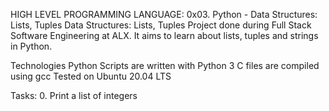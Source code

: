 HIGH LEVEL PROGRAMMING LANGUAGE: 0x03. Python - Data Structures: Lists, Tuples Data Structures: Lists, Tuples Project done during Full Stack Software Engineering at ALX. It aims to learn about lists, tuples and strings in Python.

Technologies Python Scripts are written with Python 3 C files are compiled using gcc Tested on Ubuntu 20.04 LTS

Tasks: 0. Print a list of integers

